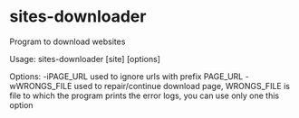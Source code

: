 sites-downloader
================

Program to download  websites

Usage:
sites-downloader [site] [options]

Options:
-iPAGE_URL      used to ignore urls with prefix PAGE_URL
-wWRONGS_FILE   used to repair/continue download page, WRONGS_FILE is file to which the program prints the error logs, you can use only one this option
